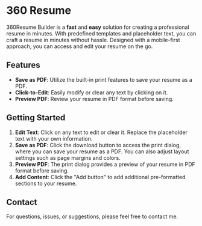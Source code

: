# 360 Resume

360Resume Builder is a **fast** and **easy** solution for creating a professional resume in minutes. With predefined templates and placeholder text, you can craft a resume in minutes without hassle. Designed with a mobile-first approach, you can access and edit your resume on the go. 

## Features

- **Save as PDF**: Utilize the built-in print features to save your resume as a PDF.
- **Click-to-Edit**: Easily modify or clear any text by clicking on it.
- **Preview PDF**: Review your resume in PDF format before saving.

## Getting Started

1. **Edit Text**: Click on any text to edit or clear it. Replace the placeholder text with your own information.
2. **Save as PDF**: Click the download button to access the print dialog, where you can save your resume as a PDF. You can also adjust layout settings such as page margins and colors.
3. **Preview PDF**: The print dialog provides a preview of your resume in PDF format before saving.
4. **Add Content**: Click the "Add button" to add additional pre-formatted sections to your resume.

## Contact

For questions, issues, or suggestions, please feel free to contact me.
